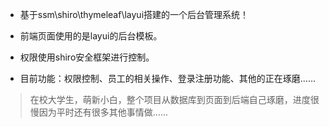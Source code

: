 
* 基于ssm\shiro\thymeleaf\layui搭建的一个后台管理系统！

* 前端页面使用的是layui的后台模板。
* 权限使用shiro安全框架进行控制。
* 目前功能：权限控制、员工的相关操作、登录注册功能、其他的正在琢磨......

> 在校大学生，萌新小白，整个项目从数据库到页面到后端自己琢磨，进度很慢因为平时还有很多其他事情做......


